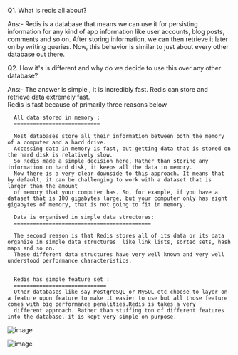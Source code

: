 Q1. What is redis all about?

Ans:- Redis is a database that means we can use it for persisting information for any kind of app information like user accounts, blog posts, comments and so on.
       After storing information, we can then retrieve it later on by writing queries. Now, this behavior is similar to just about every other database out there.
       
Q2. How it's is different and why do we decide to use this over any other database?

Ans:- The answer is simple , It is incredibly fast. Redis can store and retrieve data extremely fast.  
      Redis is fast because of primarily three reasons below 
     
      All data stored in memory :
      ===========================
      
      Most databases store all their information between both the memory of a computer and a hard drive.
      Accessing data in memory is fast, but getting data that is stored on the hard disk is relatively slow.
      So Redis made a simple decision here, Rather than storing any information on hard disk, it keeps all the data in memory.
      Now there is a very clear downside to this approach. It means that by default, it can be challenging to work with a dataset that is larger than the amount
      of memory that your computer has. So, for example, if you have a dataset that is 100 gigabytes large, but your computer only has eight gigabytes of memory, that is not going to fit in memory.

      Data is organised in simple data structures: 
      ===========================================
      
      The second reason is that Redis stores all of its data or its data organize in simple data structures  like link lists, sorted sets, hash maps and so on.
      These different data structures have very well known and very well understood performance characteristics.


      Redis has simple feature set :
      =============================
      Other databases like say PostgreSQL or MySQL etc choose to layer on a feature upon feature to make it easier to use but all those feature comes with big performance penalities.Redis is takes a very 
      different approach. Rather than stuffing ton of different features into the database, it is kept very simple on purpose.

![image](https://github.com/user-attachments/assets/7a515eb3-a2ce-4a10-ac12-38ff83646eef)

![image](https://github.com/user-attachments/assets/bc053fd2-cf66-4cdf-944b-0f6f288677b9)

      

      
            


      
    
